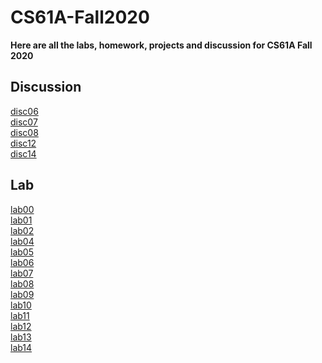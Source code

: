 # CS61A-Fall2020
**Here are all the labs, homework, projects and discussion for CS61A Fall 2020**

## Discussion
[disc06](disc/disc06.py) </br>
[disc07](disc/disc07.py) </br>
[disc08](disc/disc08.py) </br>
[disc12](disc/disc12.sql) </br>
[disc14](disc/disc14)

## Lab
[lab00](lab/lab00/lab00.py) <br>
[lab01](lab/lab01/lab01.py) <br>
[lab02](lab/lab02/lab02.py) <br>
[lab04](lab/lab04/lab04.py) <br>
[lab05](lab/lab05/lab05.py) <br>
[lab06](lab/lab06/lab06.py) <br>
[lab07](lab/lab07) <br>
[lab08](lab/lab08/lab08.py) <br>
[lab09](lab/lab09/lab09.py) <br>
[lab10](lab/lab10/lab10.scm) <br>
[lab11](lab/lab11) <br>
[lab12](lab/lab12/lab12.sql) <br>
[lab13](lab/lab13/lab13.sql) <br>
[lab14](lab/lab14) 


